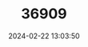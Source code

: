 ---
title: "36909"
category: "Eugenia schunkei"
draft: false
date: 2024-02-22 13:03:50
languages:
  Spanish; Castilian: ["Guayabilla"]
---